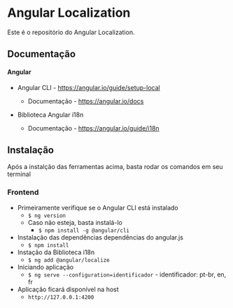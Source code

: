 # Angular Localization

Este é o repositório do Angular Localization.

## Documentação

#### Angular
* Angular CLI - <https://angular.io/guide/setup-local>
    * Documentação - <https://angular.io/docs>

* Biblioteca Angular i18n 
    * Documentação - <https://angular.io/guide/i18n>

## Instalação

Após a instalção das ferramentas acima, basta rodar os comandos em seu terminal

### Frontend

* Primeiramente verifique se o Angular CLI está instalado
    * `$ ng version`
    * Caso não esteja, basta instalá-lo 
        * `$ npm install -g @angular/cli`
* Instalação das dependências dependências do angular.js
    * `$ npm install`
* Instação da Biblioteca i18n
    * `$ ng add @angular/localize`
* Iniciando aplicação
    * `$ ng serve --configuration=identificador` - identificador: pt-br, en, fr
* Aplicação ficará disponível na host 
    * `http://127.0.0.1:4200`
